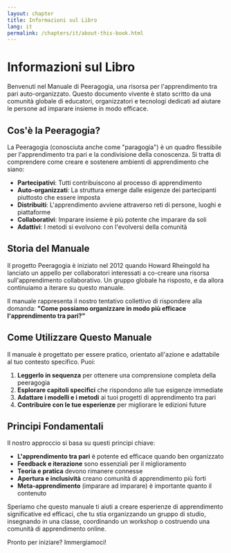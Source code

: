 ```yaml
---
layout: chapter
title: Informazioni sul Libro
lang: it
permalink: /chapters/it/about-this-book.html
---
```


# Informazioni sul Libro

Benvenuti nel Manuale di Peeragogia, una risorsa per l'apprendimento tra pari auto-organizzato. Questo documento vivente è stato scritto da una comunità globale di educatori, organizzatori e tecnologi dedicati ad aiutare le persone ad imparare insieme in modo efficace.

## Cos'è la Peeragogia?

La Peeragogia (conosciuta anche come "paragogia") è un quadro flessibile per l'apprendimento tra pari e la condivisione della conoscenza. Si tratta di comprendere come creare e sostenere ambienti di apprendimento che siano:

* **Partecipativi**: Tutti contribuiscono al processo di apprendimento
* **Auto-organizzati**: La struttura emerge dalle esigenze dei partecipanti piuttosto che essere imposta
* **Distribuiti**: L'apprendimento avviene attraverso reti di persone, luoghi e piattaforme
* **Collaborativi**: Imparare insieme è più potente che imparare da soli
* **Adattivi**: I metodi si evolvono con l'evolversi della comunità

## Storia del Manuale

Il progetto Peeragogia è iniziato nel 2012 quando Howard Rheingold ha lanciato un appello per collaboratori interessati a co-creare una risorsa sull'apprendimento collaborativo. Un gruppo globale ha risposto, e da allora continuiamo a iterare su questo manuale.

Il manuale rappresenta il nostro tentativo collettivo di rispondere alla domanda: **"Come possiamo organizzare in modo più efficace l'apprendimento tra pari?"**

## Come Utilizzare Questo Manuale

Il manuale è progettato per essere pratico, orientato all'azione e adattabile al tuo contesto specifico. Puoi:

1. **Leggerlo in sequenza** per ottenere una comprensione completa della peeragogia
2. **Esplorare capitoli specifici** che rispondono alle tue esigenze immediate
3. **Adattare i modelli e i metodi** ai tuoi progetti di apprendimento tra pari
4. **Contribuire con le tue esperienze** per migliorare le edizioni future

## Principi Fondamentali

Il nostro approccio si basa su questi principi chiave:

* **L'apprendimento tra pari** è potente ed efficace quando ben organizzato
* **Feedback e iterazione** sono essenziali per il miglioramento
* **Teoria e pratica** devono rimanere connesse
* **Apertura e inclusività** creano comunità di apprendimento più forti
* **Meta-apprendimento** (imparare ad imparare) è importante quanto il contenuto

Speriamo che questo manuale ti aiuti a creare esperienze di apprendimento significative ed efficaci, che tu stia organizzando un gruppo di studio, insegnando in una classe, coordinando un workshop o costruendo una comunità di apprendimento online.

Pronto per iniziare? Immergiamoci!